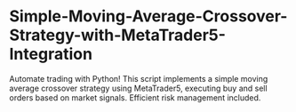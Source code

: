# Simple-Moving-Average-Crossover-Strategy-with-MetaTrader5-Integration
 Automate trading with Python! This script implements a simple moving average crossover strategy using MetaTrader5, executing buy and sell orders based on market signals. Efficient risk management included.
